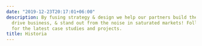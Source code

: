 ```yaml
---
date: "2019-12-23T20:17:01+06:00"
description: By fusing strategy & design we help our partners build their brands,
  drive business, & stand out from the noise in saturated markets! Follow our blog
  for the latest case studies and projects.
title: Historia 
---
```


